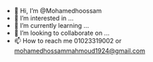 - 👋 Hi, I’m @Mohamedhoossam
- 👀 I’m interested in ...
- 🌱 I’m currently learning ...
- 💞️ I’m looking to collaborate on ...
- 📫 How to reach me 01023319002 or mohamedhossammahmoud1924@gmail.com

<!---
Mohamedhoossam/Mohamedhoossam is a ✨ special ✨ repository because its `README.md` (this file) appears on your GitHub profile.
You can click the Preview link to take a look at your changes.
--->
